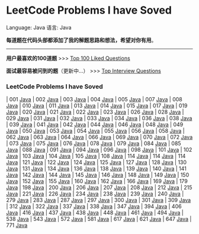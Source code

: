 LeetCode Problems I have Soved
===

Language: Java
语言: Java

**每道题在代码头部都添加了我的解题思路和想法，希望对你有用**。

---

**用户最喜欢的100道题** >>> [Top 100 Liked Questions](./Top100.md)

**面试最容易被问到的题**（更新中...） >>> [Top Interview Questions](./TopInterview.md)

### LeetCode Problems I have Soved

| 001 [Java](./code/lc1.java)
| 002 [Java](./code/lc2.java)
| 003 [Java](./code/lc3.java)
| 004 [Java](./code/lc4.java)
| 005 [Java](./code/lc5.java)
| 007 [Java](./code/lc7.java)
| 008 [Java](./code/lc8.java)
| 010 [Java](./code/lc10.java)
| 011 [Java](./code/lc11.java)
| 013 [Java](./code/lc13java)
| 014 [Java](./code/lc14java)
| 015 [Java](./code/lc15java)
| 017 [Java](./code/lc17.java)
| 019 [Java](./code/lc19.java)
| 020 [Java](./code/lc20.java)
| 021 [Java](./code/lc21.java)
| 022 [Java](./code/lc22.java)
| 023 [Java](./code/lc23.java)
| 026 [Java](./code/lc26.java)
| 028 [Java](./code/lc28.java)
| 029 [Java](./code/lc29.java)
| 031 [Java](./code/lc31.java)
| 032 [Java](./code/lc32.java)
| 033 [Java](./code/lc33.java)
| 034 [Java](./code/lc34.java)
| 036 [Java](./code/lc36.java)
| 038 [Java](./code/lc38.java)
| 039 [Java](./code/lc39.java)
| 041 [Java](./code/lc41.java)
| 042 [Java](./code/lc42.java)
| 044 [Java](./code/lc44.java)
| 046 [Java](./code/lc46.java)
| 048 [Java](./code/lc48.java)
| 049 [Java](./code/lc49.java)
| 050 [Java](./code/lc50.java)
| 053 [Java](./code/lc53.java)
| 054 [Java](./code/lc54.java)
| 055 [Java](./code/lc55.java)
| 056 [Java](./code/lc56.java)
| 058 [Java](./code/lc58.java)
| 062 [Java](./code/lc62.java)
| 063 [Java](./code/lc63.java)
| 064 [Java](./code/lc64.java)
| 066 [Java](./code/lc66.java)
| 069 [Java](./code/lc69.java)
| 070 [Java](./code/lc70.java)
| 072 [Java](./code/lc72.java)
| 073 [Java](./code/lc73.java)
| 075 [Java](./code/lc75.java)
| 076 [Java](./code/lc76.java)
| 078 [Java](./code/lc78.java)
| 079 [Java](./code/lc79.java)
| 084 [Java](./code/lc84.java)
| 085 [Java](./code/lc85.java)
| 088 [Java](./code/lc88.java)
| 091 [Java](./code/lc91.java)
| 094 [Java](./code/lc94.java)
| 096 [Java](./code/lc96.java)
| 098 [Java](./code/lc98.java)
| 101 [Java](./code/lc101.java)
| 102 [Java](./code/lc102.java)
| 103 [Java](./code/lc103.java)
| 104 [Java](./code/lc104.java)
| 105 [Java](./code/lc105.java)
| 108 [Java](./code/lc108.java)
| 114 [Java](./code/lc114.java)
| 114 [Java](./code/lc116.java)
| 114 [Java](./code/lc118.java)
| 121 [Java](./code/lc121.java)
| 122 [Java](./code/lc122.java)
| 124 [Java](./code/lc124.java)
| 125 [Java](./code/lc125.java)
| 127 [Java](./code/lc127.java)
| 128 [Java](./code/lc128.java)
| 130 [Java](./code/lc130.java)
| 131 [Java](./code/lc131.java)
| 134 [Java](./code/lc134.java)
| 136 [Java](./code/lc136.java)
| 138 [Java](./code/lc138.java)
| 139 [Java](./code/lc139.java)
| 140 [Java](./code/lc140.java)
| 141 [Java](./code/lc141.java)
| 142 [Java](./code/lc142.java)
| 144 [Java](./code/lc144.java)
| 145 [Java](./code/lc145.java)
| 146 [Java](./code/lc146.java)
| 148 [Java](./code/lc148.java)
| 149 [Java](./code/lc149.java)
| 150 [Java](./code/lc150.java)
| 152 [Java](./code/lc152.java)
| 155 [Java](./code/lc155.java)
| 160 [Java](./code/lc160.java)
| 162 [Java](./code/lc162.java)
| 166 [Java](./code/lc166.java)
| 169 [Java](./code/lc169.java)
| 179 [Java](./code/lc179.java)
| 198 [Java](./code/lc198.java)
| 200 [Java](./code/lc200.java)
| 206 [Java](./code/lc206.java)
| 207 [Java](./code/lc207.java)
| 208 [Java](./code/lc208.java)
| 212 [Java](./code/lc212.java)
| 215 [Java](./code/lc215.java)
| 221 [Java](./code/lc221.java)
| 226 [Java](./code/lc226.java)
| 234 [Java](./code/lc234.java)
| 238 [Java](./code/lc238.java)
| 239 [Java](./code/lc239.java)
| 240 [Java](./code/lc240.java)
| 279 [Java](./code/lc279.java)
| 283 [Java](./code/lc283.java)
| 287 [Java](./code/lc287.java)
| 297 [Java](./code/lc297.java)
| 300 [Java](./code/lc300.java)
| 301 [Java](./code/lc301.java)
| 309 [Java](./code/lc309.java)
| 312 [Java](./code/lc312.java)
| 322 [Java](./code/lc322.java)
| 337 [Java](./code/lc337.java)
| 338 [Java](./code/lc338.java)
| 347 [Java](./code/lc347.java)
| 394 [Java](./code/lc394.java)
| 406 [Java](./code/lc406.java)
| 416 [Java](./code/lc416.java)
| 437 [Java](./code/lc437.java)
| 438 [Java](./code/lc438.java)
| 448 [Java](./code/lc448.java)
| 461 [Java](./code/lc461.java)
| 494 [Java](./code/lc494.java)
| 538 [Java](./code/lc538.java)
| 543 [Java](./code/lc543.java)
| 572 [Java](./code/lc572.java)
| 581 [Java](./code/lc581.java)
| 617 [Java](./code/lc617.java)
| 621 [Java](./code/lc621.java)
| 647 [Java](./code/lc647.java)
| 771 [Java](./code/lc771.java)
